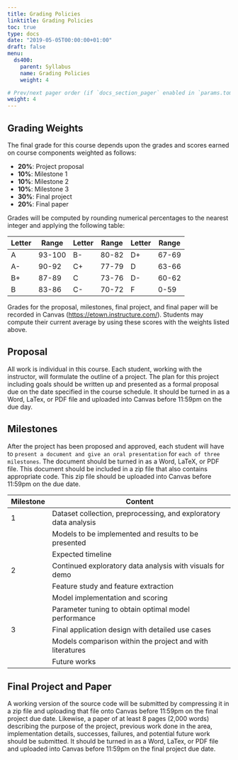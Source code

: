```yaml
---
title: Grading Policies
linktitle: Grading Policies
toc: true
type: docs
date: "2019-05-05T00:00:00+01:00"
draft: false
menu:
  ds400:
    parent: Syllabus
    name: Grading Policies
    weight: 4

# Prev/next pager order (if `docs_section_pager` enabled in `params.toml`)
weight: 4
---
```


## Grading Weights

The final grade for this course depends upon the grades and scores earned on course components weighted as follows:

*	**20%**: Project proposal
*	**10%**: Milestone 1
*	**10%**: Milestone 2
*	**10%**: Milestone 3
* **30%**: Final project
*	**20%**: Final paper

Grades will be computed by rounding numerical percentages to the nearest integer and applying the following table:

| Letter| Range| Letter | Range | Letter | Range|
|----|--------|----|-------|----|-------|
| A  | 93-100 | B- | 80-82 | D+ | 67-69 |
| A- | 90-92  | C+ | 77-79 | D  | 63-66 |
| B+ | 87-89  | C  | 73-76 | D- | 60-62 |
| B  | 83-86  | C- | 70-72 | F  | 0-59  |

Grades for the proposal, milestones, final project, and final paper will be recorded in Canvas (https://etown.instructure.com/). Students may compute their current average by using these scores with the weights listed above.

## Proposal

All work is individual in this course. Each student, working with the instructor, will formulate the outline of a project. The plan for this project including goals should be written up and presented as a formal proposal due on the date specified in the course schedule. It should be turned in as a Word, LaTex, or PDF file and uploaded into Canvas before 11:59pm on the due day.

## Milestones

After the project has been proposed and approved, each student will have to `present a document and give an oral presentation` for `each of three milestones`. The document should be turned in as a Word, LaTeX, or PDF file. This document should be included in a zip file that also contains appropriate code. This zip file should be uploaded into Canvas before 11:59pm on the due date.

| Milestone | Content                                                        |
|-----------|----------------------------------------------------------------|
| 1         | Dataset collection, preprocessing, and exploratory data analysis|
|           | Models to be implemented and results to be presented           |
|           | Expected timeline                                              |
| 2         | Continued exploratory data analysis with visuals for demo      |
|           | Feature study and feature extraction                           |
|           | Model implementation and scoring                               |
|           | Parameter tuning to obtain optimal model performance           |
| 3         | Final application design with detailed use cases               |
|           | Models comparison within the project and with literatures      |
|           | Future works                                                   |

## Final Project and Paper

A working version of the source code will be submitted by compressing it in a zip file and uploading that file onto Canvas before 11:59pm on the final project due date. Likewise, a paper of at least 8 pages (2,000 words) describing the purpose of the project, previous work done in the area, implementation details, successes, failures, and potential future work should be submitted. It should be turned in as a Word, LaTex, or PDF file and uploaded into Canvas before 11:59pm on the final project due date.
